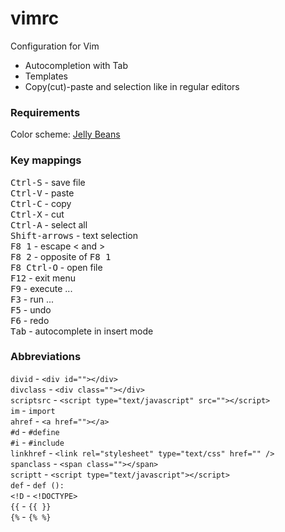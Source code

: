 vimrc
=====

Configuration for Vim
* Autocompletion with Tab
* Templates
* Copy(cut)-paste and selection like in regular editors

### Requirements ###
Color scheme: [Jelly Beans](https://github.com/nanotech/jellybeans.vim)<br/>

### Key mappings ###
<kbd>Ctrl-S</kbd> - save file<br/>
<kbd>Ctrl-V</kbd> - paste<br/>
<kbd>Ctrl-C</kbd> - copy<br/>
<kbd>Ctrl-X</kbd> - cut<br/>
<kbd>Ctrl-A</kbd> - select all<br/>
<kbd>Shift-arrows</kbd> - text selection<br/>
<kbd>F8 1</kbd> - escape &lt; and &gt;<br/>
<kbd>F8 2</kbd> - opposite of <kbd>F8 1</kbd><br/>
<kbd>F8 Ctrl-O</kbd> - open file<br/>
<kbd>F12</kbd> - exit menu<br/>
<kbd>F9</kbd> - execute ...<br/>
<kbd>F3</kbd> - run ...<br/>
<kbd>F5</kbd> - undo<br/>
<kbd>F6</kbd> - redo<br/>
<kbd>Tab</kbd> - autocomplete in insert mode<br/>

### Abbreviations ###
```divid``` - ```<div id=""></div>```<br/>
```divclass``` - ```<div class=""></div>```<br/>
```scriptsrc``` - ```<script type="text/javascript" src=""></script>```<br/>
```im``` - ```import```<br/>
```ahref``` - ```<a href=""></a>```<br/>
```#d``` - ```#define```<br/>
```#i``` - ```#include```<br/>
```linkhref``` - ```<link rel="stylesheet" type="text/css" href="" />```<br/>
```spanclass``` - ```<span class=""></span>```<br/>
```scriptt``` - ```<script type="text/javascript"></script>```<br/>
```def``` - ```def ():```<br/>
```<!D``` - ```<!DOCTYPE>```<br/>
```{{``` - ```{{ }}```<br/>
```{%``` - ```{% %}```<br/>
